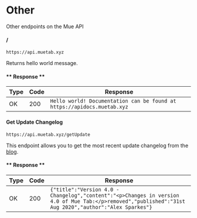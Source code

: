 # Other
Other endpoints on the Mue API

#### /

```https://api.muetab.xyz```

Returns hello world message.

<!-- tabs:start -->
#### ** Response **
Type | Code | Response
--- | --- | ---
OK | 200 | ```Hello world! Documentation can be found at https://apidocs.muetab.xyz```
<!-- tabs:end -->

#### Get Update Changelog

```https://api.muetab.xyz/getUpdate```

This endpoint allows you to get the most recent update changelog from the [blog](https://blog.muetab.xyz).

<!-- tabs:start -->
#### ** Response **
Type | Code | Response
--- | --- | ---
OK | 200 | ```{"title":"Version 4.0 - Changelog","content":"<p>Changes in version 4.0 of Mue Tab:</p>removed","published":"31st Aug 2020","author":"Alex Sparkes"}```
<!-- tabs:end -->